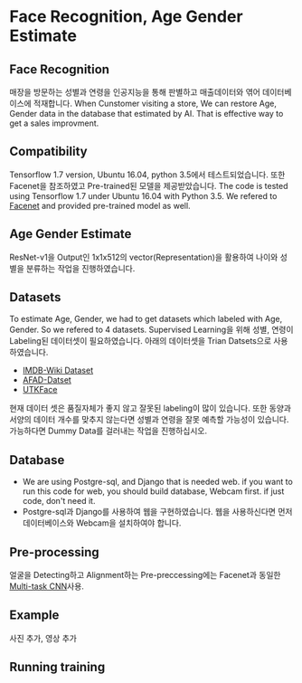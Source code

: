 #  Face Recognition, Age Gender Estimate 

## Face Recognition

매장을 방문하는 성별과 연령을 인공지능을 통해 판별하고 매출데이터와 엮어 데이터베이스에 적재합니다.
When Cunstomer visiting a store, We can restore Age, Gender data in the database that estimated by AI. That is effective way to get a sales improvment.

## Compatibility
Tensorflow 1.7 version, Ubuntu 16.04, python 3.5에서 테스트되었습니다. 또한 Facenet을 참조하였고 Pre-trained된 모델을 제공받았습니다.
The code is tested using Tensorflow 1.7 under Ubuntu 16.04 with Python 3.5. We refered to [Facenet](https://github.com/davidsandberg/facenet) and provided pre-trained model as well.

## Age Gender Estimate
ResNet-v1을 Output인 1x1x512의 vector(Representation)을 활용하여 나이와 성별을 분류하는 작업을 진행하였습니다.

## Datasets
To estimate Age, Gender, we had to get datasets which labeled with Age, Gender. So we refered to 4 datasets.
Supervised Learning을 위해 성별, 연령이 Labeling된 데이터셋이 필요하였습니다. 아래의 데이터셋을 Trian Datsets으로 사용하였습니다.

- [IMDB-Wiki Dataset](https://data.vision.ee.ethz.ch/cvl/rrothe/imdb-wiki/)
- [AFAD-Datset](https://afad-dataset.github.io/)
- [UTKFace](https://susanqq.github.io/UTKFace/)

현재 데이터 셋은 품질자체가 좋지 않고 잘못된 labeling이 많이 있습니다. 또한 동양과 서양의 데이터 개수를 맞추지 않는다면 성별과 연령을 잘못 예측할 가능성이 있습니다. 가능하다면 Dummy Data를 걸러내는 작업을 진행하십시오.

## Database
- We are using Postgre-sql, and Django that is needed web. if you want to run this code for web, you should build database, Webcam first. if just code, don't need it. 
- Postgre-sql과 Django를 사용하여 웹을 구현하였습니다. 웹을 사용하신다면 먼저 데이터베이스와 Webcam을 설치하여야 합니다. 


## Pre-processing
얼굴을 Detecting하고 Alignment하는 Pre-preccessing에는 Facenet과 동일한 [Multi-task CNN](https://kpzhang93.github.io/MTCNN_face_detection_alignment/index.html)사용. 


## Example
사진 추가, 영상 추가

## Running training


